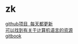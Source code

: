 # zk

<a href="http://www.open-open.com/github"> github项目  每天都更新</a><br>
<a href="https://awesome-awesomeness.zeef.com"> 可以找到有关于计算机语言的资源</a><br>
<a href="https://www.gitbook.com/explore">gitbook</a><br>
